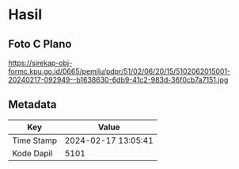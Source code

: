# Hasil

## Foto C Plano

https://sirekap-obj-formc.kpu.go.id/0665/pemilu/pdpr/51/02/06/20/15/5102062015001-20240217-092949--b1638630-6db9-41c2-983d-36f0cb7a7151.jpg


## Metadata

| Key        | Value               |
| ---------- | ------------------- |
| Time Stamp | 2024-02-17 13:05:41 |
| Kode Dapil | 5101                |




